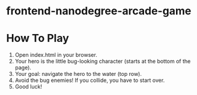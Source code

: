 frontend-nanodegree-arcade-game
===============================

How To Play
===========
1) Open index.html in your browser.
2) Your hero is the little bug-looking character (starts at the bottom of the page).
3) Your goal: navigate the hero to the water (top row).
4) Avoid the bug enemies! If you collide, you have to start over.
5) Good luck!